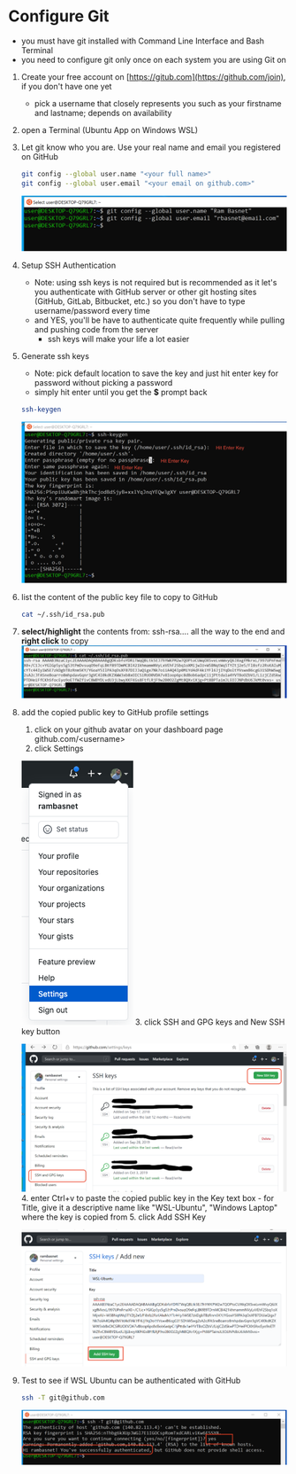 # Configure Git

- you must have git installed with Command Line Interface and Bash Terminal
- you need to configure git only once on each system you are using Git on

1. Create your free account on [https://gitub.com](https://github.com/join), if you don't have one yet
    - pick a username that closely represents you such as your firstname and lastname; depends on availability

2. open a Terminal (Ubuntu App on Windows WSL)
3. Let git know who you are. Use your real name and email you registered on GitHub

    ```bash
    git config --global user.name "<your full name>"
    git config --global user.email "<your email on github.com>"
    ```

    ![Git Config](git-config.png)

4. Setup SSH Authentication
    - Note: using ssh keys is not required but is recommended as it let's you authenticate with GitHub server or other git hosting sites (GitHub, GitLab, Bitbucket, etc.) so you don't have to type username/password every time
    - and YES, you'll be have to authenticate quite frequently while pulling and pushing code from the server
        - ssh keys will make your life a lot easier

5. Generate ssh keys
    - Note: pick default location to save the key and just hit enter key for password without picking a password
    - simply hit enter until you get the **\$** prompt back

    ```bash
    ssh-keygen
    ```

    ![SSH Keys](ssh-keys.png)

6. list the content of the public key file to copy to GitHub

    ```bash
    cat ~/.ssh/id_rsa.pub
    ```

7. **select/highlight** the contents from: ssh-rsa…. all the way to the end and **right click** to copy
    ![Copy Public Key](CopyPublicKey.png)

8. add the copied public key to GitHub profile settings
    1. click on your github avatar on your dashboard page github.com/\<username\>
    2. click Settings

    ![Profile Settings](../resources/GitHub-profile.png)
    3. click SSH and GPG keys and New SSH key button

    ![New SSH key](../resources/GitHubSSH.png)
    4. enter Ctrl+v to paste the copied public key in the Key text box
        - for Title, give it a descriptive name like "WSL-Ubuntu", "Windows Laptop" where the key is copied from
    5. click Add SSH Key

    ![Add SSH Key](../resources/AddSSH.png)

9. Test to see if WSL Ubuntu can be authenticated with GitHub

    ```bash
    ssh -T git@github.com
    ```

    ![SSH Test](../resources/SSHTest.png)
